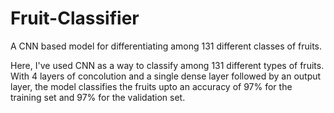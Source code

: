 # Fruit-Classifier
A CNN based model for differentiating among 131 different classes of fruits.

Here, I've used CNN as a way to classify among 131 different types of fruits. With 4 layers of concolution and a single dense layer followed by an output layer, the model classifies the fruits upto an accuracy of 97% for the training set and 97% for the validation set.

